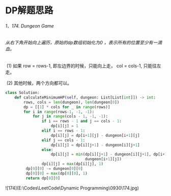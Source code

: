 # DP解题思路

###### 1、174. Dungeon Game

###### 		从右下角开始向上遍历，原始的dp数组初始化为0 ，表示所有的位置至少有一滴血。

​		   (1) 如果 row = rows-1, 即左边界的时候，只能向上走， col = cols-1, 只能往左走。

​		  (2) 其他时候，两个方向都可以。

```python
class Solution:
    def calculateMinimumHP(self, dungeon: List[List[int]]) -> int:
    	rows, cols = len(dungeon), len(dungeon[0])
        dp = [[1] * cols for _ in range(rows)]
        for i in range(rows-1, -1, -1):
            for j in range(cols - 1, -1, -1):
                if i == rows - 1 and j == cols - 1:
                    dp[i][j] = 1
                elif i == rows - 1:
                    dp[i][j] = dp[i+1][j] - dungeon[i+1][j]
                elif j == cols - 1:
                    dp[i][j] = dp[i][j+1] - dungeon[i][j+1]
                else:
                    dp[i][j] = min(dp[i][j+1] - dungeon[i][j+1], dp[i+1][j] - 
                                   dungeon[i+1][j])
                dp[i][j] = max(dp[i][j], 1)
         dp[0][0] -= dungeon[0][0]
         dp[0][0] = max(dp[0][0], 1)
         return dp[0][0]
```

![174](E:\Codes\LeetCode\Dynamic Programming\0930\174.jpg)



